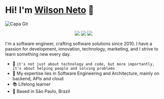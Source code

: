 # Hi! I'm [Wilson Neto](https://www.linkedin.com/in/wilsonnetobr/) 👋

![Capa Git](https://github.com/wilsonneto-dev/wilsonneto-dev/assets/20674439/63559fba-c204-4193-b98a-f6037eaab831)

<p align="center">
    <a href="https://www.youtube.com/@wilsonneto-dev/videos" target="_blank"><img src="https://img.shields.io/badge/-Youtube-2D2B55?style=flat-square&logo=Youtube&logoColor=white"/></a>
    <a href="https://www.linkedin.com/in/wilsonnetobr/" target="_blank"><img src="https://img.shields.io/badge/-LinkedIn-2D2B55?style=flat-square&logo=linkedin&logoColor=white"/></a>
    <a href="https://wilsonneto-dev.github.io/resume/" target="_blank"><img src="https://img.shields.io/badge/-Resume-2D2B55?style=flat-square&logoColor=white"/></a>
</p>

I'm a software engineer, crafting software solutions since 2010. I have a passion for development, innovation, technology, marketing, and I strive to learn something new every day.<br />

- :rocket: `it's not just about technology and code, but more importantly, it's about helping people and solving problems`
- :purple_heart: My expertise lies in Software Engineering and Architecture, mainly on backend, APIs and cloud
- :books: Lifelong learner
- :pushpin: Based in São Paulo, Brazil
